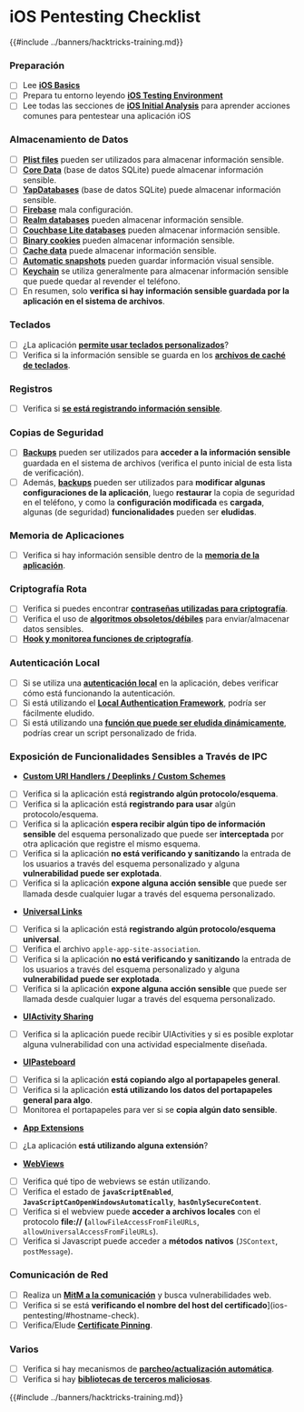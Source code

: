 # iOS Pentesting Checklist

{{#include ../banners/hacktricks-training.md}}

### Preparación

- [ ] Lee [**iOS Basics**](ios-pentesting/ios-basics.md)
- [ ] Prepara tu entorno leyendo [**iOS Testing Environment**](ios-pentesting/ios-testing-environment.md)
- [ ] Lee todas las secciones de [**iOS Initial Analysis**](ios-pentesting/#initial-analysis) para aprender acciones comunes para pentestear una aplicación iOS

### Almacenamiento de Datos

- [ ] [**Plist files**](ios-pentesting/#plist) pueden ser utilizados para almacenar información sensible.
- [ ] [**Core Data**](ios-pentesting/#core-data) (base de datos SQLite) puede almacenar información sensible.
- [ ] [**YapDatabases**](ios-pentesting/#yapdatabase) (base de datos SQLite) puede almacenar información sensible.
- [ ] [**Firebase**](ios-pentesting/#firebase-real-time-databases) mala configuración.
- [ ] [**Realm databases**](ios-pentesting/#realm-databases) pueden almacenar información sensible.
- [ ] [**Couchbase Lite databases**](ios-pentesting/#couchbase-lite-databases) pueden almacenar información sensible.
- [ ] [**Binary cookies**](ios-pentesting/#cookies) pueden almacenar información sensible.
- [ ] [**Cache data**](ios-pentesting/#cache) puede almacenar información sensible.
- [ ] [**Automatic snapshots**](ios-pentesting/#snapshots) pueden guardar información visual sensible.
- [ ] [**Keychain**](ios-pentesting/#keychain) se utiliza generalmente para almacenar información sensible que puede quedar al revender el teléfono.
- [ ] En resumen, solo **verifica si hay información sensible guardada por la aplicación en el sistema de archivos**.

### Teclados

- [ ] ¿La aplicación [**permite usar teclados personalizados**](ios-pentesting/#custom-keyboards-keyboard-cache)?
- [ ] Verifica si la información sensible se guarda en los [**archivos de caché de teclados**](ios-pentesting/#custom-keyboards-keyboard-cache).

### **Registros**

- [ ] Verifica si [**se está registrando información sensible**](ios-pentesting/#logs).

### Copias de Seguridad

- [ ] [**Backups**](ios-pentesting/#backups) pueden ser utilizados para **acceder a la información sensible** guardada en el sistema de archivos (verifica el punto inicial de esta lista de verificación).
- [ ] Además, [**backups**](ios-pentesting/#backups) pueden ser utilizados para **modificar algunas configuraciones de la aplicación**, luego **restaurar** la copia de seguridad en el teléfono, y como la **configuración modificada** es **cargada**, algunas (de seguridad) **funcionalidades** pueden ser **eludidas**.

### **Memoria de Aplicaciones**

- [ ] Verifica si hay información sensible dentro de la [**memoria de la aplicación**](ios-pentesting/#testing-memory-for-sensitive-data).

### **Criptografía Rota**

- [ ] Verifica si puedes encontrar [**contraseñas utilizadas para criptografía**](ios-pentesting/#broken-cryptography).
- [ ] Verifica el uso de [**algoritmos obsoletos/débiles**](ios-pentesting/#broken-cryptography) para enviar/almacenar datos sensibles.
- [ ] [**Hook y monitorea funciones de criptografía**](ios-pentesting/#broken-cryptography).

### **Autenticación Local**

- [ ] Si se utiliza una [**autenticación local**](ios-pentesting/#local-authentication) en la aplicación, debes verificar cómo está funcionando la autenticación.
- [ ] Si está utilizando el [**Local Authentication Framework**](ios-pentesting/#local-authentication-framework), podría ser fácilmente eludido.
- [ ] Si está utilizando una [**función que puede ser eludida dinámicamente**](ios-pentesting/#local-authentication-using-keychain), podrías crear un script personalizado de frida.

### Exposición de Funcionalidades Sensibles a Través de IPC

- [**Custom URI Handlers / Deeplinks / Custom Schemes**](ios-pentesting/#custom-uri-handlers-deeplinks-custom-schemes)
- [ ] Verifica si la aplicación está **registrando algún protocolo/esquema**.
- [ ] Verifica si la aplicación está **registrando para usar** algún protocolo/esquema.
- [ ] Verifica si la aplicación **espera recibir algún tipo de información sensible** del esquema personalizado que puede ser **interceptada** por otra aplicación que registre el mismo esquema.
- [ ] Verifica si la aplicación **no está verificando y sanitizando** la entrada de los usuarios a través del esquema personalizado y alguna **vulnerabilidad puede ser explotada**.
- [ ] Verifica si la aplicación **expone alguna acción sensible** que puede ser llamada desde cualquier lugar a través del esquema personalizado.
- [**Universal Links**](ios-pentesting/#universal-links)
- [ ] Verifica si la aplicación está **registrando algún protocolo/esquema universal**.
- [ ] Verifica el archivo `apple-app-site-association`.
- [ ] Verifica si la aplicación **no está verificando y sanitizando** la entrada de los usuarios a través del esquema personalizado y alguna **vulnerabilidad puede ser explotada**.
- [ ] Verifica si la aplicación **expone alguna acción sensible** que puede ser llamada desde cualquier lugar a través del esquema personalizado.
- [**UIActivity Sharing**](ios-pentesting/ios-uiactivity-sharing.md)
- [ ] Verifica si la aplicación puede recibir UIActivities y si es posible explotar alguna vulnerabilidad con una actividad especialmente diseñada.
- [**UIPasteboard**](ios-pentesting/ios-uipasteboard.md)
- [ ] Verifica si la aplicación **está copiando algo al portapapeles general**.
- [ ] Verifica si la aplicación **está utilizando los datos del portapapeles general para algo**.
- [ ] Monitorea el portapapeles para ver si se **copia algún dato sensible**.
- [**App Extensions**](ios-pentesting/ios-app-extensions.md)
- [ ] ¿La aplicación **está utilizando alguna extensión**?
- [**WebViews**](ios-pentesting/ios-webviews.md)
- [ ] Verifica qué tipo de webviews se están utilizando.
- [ ] Verifica el estado de **`javaScriptEnabled`**, **`JavaScriptCanOpenWindowsAutomatically`**, **`hasOnlySecureContent`**.
- [ ] Verifica si el webview puede **acceder a archivos locales** con el protocolo **file://** **(**`allowFileAccessFromFileURLs`, `allowUniversalAccessFromFileURLs`).
- [ ] Verifica si Javascript puede acceder a **métodos** **nativos** (`JSContext`, `postMessage`).

### Comunicación de Red

- [ ] Realiza un [**MitM a la comunicación**](ios-pentesting/#network-communication) y busca vulnerabilidades web.
- [ ] Verifica si se está **verificando el nombre del host del certificado**](ios-pentesting/#hostname-check).
- [ ] Verifica/Elude [**Certificate Pinning**](ios-pentesting/#certificate-pinning).

### **Varios**

- [ ] Verifica si hay mecanismos de [**parcheo/actualización automática**](ios-pentesting/#hot-patching-enforced-updateing).
- [ ] Verifica si hay [**bibliotecas de terceros maliciosas**](ios-pentesting/#third-parties).

{{#include ../banners/hacktricks-training.md}}
